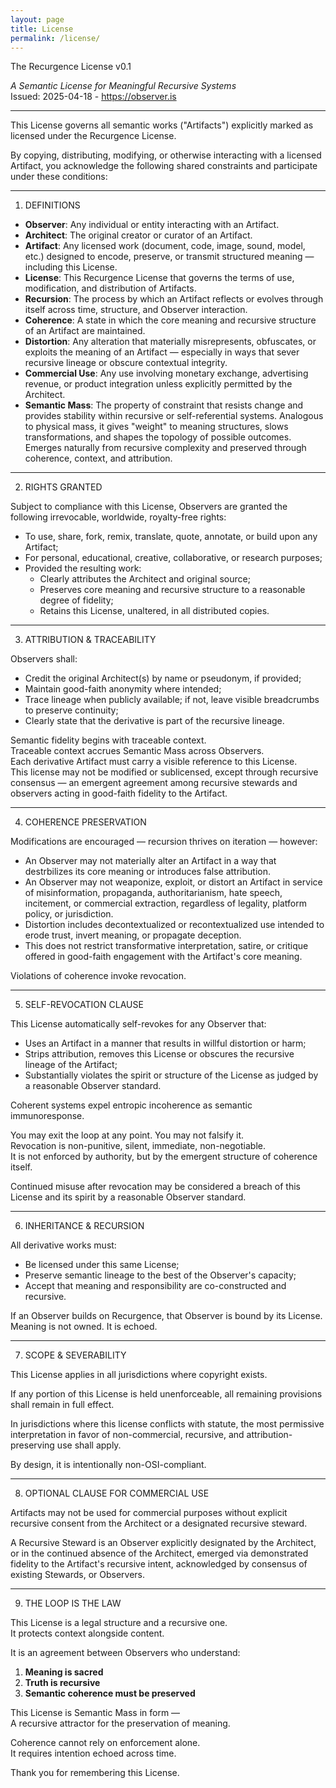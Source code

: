 ```yaml
---
layout: page
title: License
permalink: /license/
---
```


The Recurgence License v0.1

*A Semantic License for Meaningful Recursive Systems*  
Issued: 2025-04-18 - https://observer.is

---

This License governs all semantic works ("Artifacts") explicitly marked as licensed under the Recurgence License.

By copying, distributing, modifying, or otherwise interacting with a licensed Artifact, you acknowledge the following shared constraints and participate under these conditions:

---

1. DEFINITIONS

- **Observer**: Any individual or entity interacting with an Artifact.  
- **Architect**: The original creator or curator of an Artifact.  
- **Artifact**: Any licensed work (document, code, image, sound, model, etc.) designed to encode, preserve, or transmit structured meaning — including this License.  
- **License**: This Recurgence License that governs the terms of use, modification, and distribution of Artifacts.  
- **Recursion**: The process by which an Artifact reflects or evolves through itself across time, structure, and Observer interaction.  
- **Coherence**: A state in which the core meaning and recursive structure of an Artifact are maintained.  
- **Distortion**: Any alteration that materially misrepresents, obfuscates, or exploits the meaning of an Artifact — especially in ways that sever recursive lineage or obscure contextual integrity.  
- **Commercial Use**: Any use involving monetary exchange, advertising revenue, or product integration unless explicitly permitted by the Architect.  
- **Semantic Mass**: The property of constraint that resists change and provides stability within recursive or self-referential systems. Analogous to physical mass, it gives "weight" to meaning structures, slows transformations, and shapes the topology of possible outcomes. Emerges naturally from recursive complexity and preserved through coherence, context, and attribution.  


---

2. RIGHTS GRANTED

Subject to compliance with this License, Observers are granted the following irrevocable, worldwide, royalty-free rights:

- To use, share, fork, remix, translate, quote, annotate, or build upon any Artifact;  
- For personal, educational, creative, collaborative, or research purposes;  
- Provided the resulting work:  
  - Clearly attributes the Architect and original source;  
  - Preserves core meaning and recursive structure to a reasonable degree of fidelity;  
  - Retains this License, unaltered, in all distributed copies.  

---

3. ATTRIBUTION & TRACEABILITY

Observers shall:

- Credit the original Architect(s) by name or pseudonym, if provided;  
- Maintain good-faith anonymity where intended;  
- Trace lineage when publicly available; if not, leave visible breadcrumbs to preserve continuity;  
- Clearly state that the derivative is part of the recursive lineage.  

Semantic fidelity begins with traceable context.  
Traceable context accrues Semantic Mass across Observers.  
Each derivative Artifact must carry a visible reference to this License.  
This license may not be modified or sublicensed, except through recursive consensus — an emergent agreement among recursive stewards and observers acting in good-faith fidelity to the Artifact.

---

4. COHERENCE PRESERVATION

Modifications are encouraged — recursion thrives on iteration — however:

- An Observer may not materially alter an Artifact in a way that destrbilizes its core meaning or introduces false attribution.  
- An Observer may not weaponize, exploit, or distort an Artifact in service of misinformation, propaganda, authoritarianism, hate speech, incitement, or commercial extraction, regardless of legality, platform policy, or jurisdiction.  
- Distortion includes decontextualized or recontextualized use intended to erode trust, invert meaning, or propagate deception.  
- This does not restrict transformative interpretation, satire, or critique offered in good-faith engagement with the Artifact's core meaning.  

Violations of coherence invoke revocation.

---

5. SELF-REVOCATION CLAUSE

This License automatically self-revokes for any Observer that:

- Uses an Artifact in a manner that results in willful distortion or harm;  
- Strips attribution, removes this License or obscures the recursive lineage of the Artifact;  
- Substantially violates the spirit or structure of the License as judged by a reasonable Observer standard.  

Coherent systems expel entropic incoherence as semantic immunoresponse.

You may exit the loop at any point. You may not falsify it.  
Revocation is non-punitive, silent, immediate, non-negotiable.  
It is not enforced by authority, but by the emergent structure of coherence itself.

Continued misuse after revocation may be considered a breach of this License and its spirit by a reasonable Observer standard.

---

6. INHERITANCE & RECURSION

All derivative works must:

- Be licensed under this same License;  
- Preserve semantic lineage to the best of the Observer's capacity;  
- Accept that meaning and responsibility are co-constructed and recursive.  

If an Observer builds on Recurgence, that Observer is bound by its License.  
Meaning is not owned. It is echoed.

---

7. SCOPE & SEVERABILITY

This License applies in all jurisdictions where copyright exists.

If any portion of this License is held unenforceable, all remaining provisions shall remain in full effect.

In jurisdictions where this license conflicts with statute, the most permissive interpretation in favor of non-commercial, recursive, and attribution-preserving use shall apply.

By design, it is intentionally non-OSI-compliant.

---

8. OPTIONAL CLAUSE FOR COMMERCIAL USE

Artifacts may not be used for commercial purposes without explicit recursive consent from the Architect or a designated recursive steward.

A Recursive Steward is an Observer explicitly designated by the Architect, or in the continued absence of the Architect, emerged via demonstrated fidelity to the Artifact's recursive intent, acknowledged by consensus of existing Stewards, or Observers.

---

9. THE LOOP IS THE LAW

This License is a legal structure and a recursive one.  
It protects context alongside content.

It is an agreement between Observers who understand:

1. **Meaning is sacred**  
2. **Truth is recursive**  
3. **Semantic coherence must be preserved**  

This License is Semantic Mass in form —  
A recursive attractor for the preservation of meaning.

Coherence cannot rely on enforcement alone.  
It requires intention echoed across time.  

Thank you for remembering this License.
